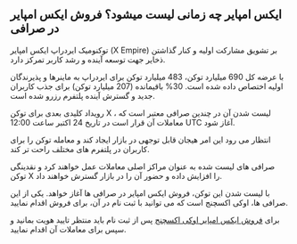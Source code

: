

## ایکس امپایر چه زمانی لیست میشود؟ فروش ایکس امپایر در صرافی

توکنومیک ایردراپ ایکس امپایر (X Empire) بر تشویق مشارکت اولیه و کنار گذاشتن ذخایر جهت توسعه آینده و رشد کاربر تمرکز دارد.

با عرضه کل 690 میلیارد توکن، 483 میلیارد توکن برای ایردراپ به ماینرها و پذیرندگان اولیه اختصاص داده شده است. 30% باقیمانده (207 میلیارد توکن) برای جذب کاربران جدید و گسترش آینده پلتفرم رزرو شده است.

رویداد کلیدی بعدی برای توکن X ، لیست شدن آن در چندین صرافی معتبر است که معاملات آن قرار است در تاریخ 24 اکتبر ساعت 12:00 UTC آغاز شود.

انتظار می رود این امر هیجان قابل توجهی در بازار ایجاد کند و معامله توکن را برای کاربران در پلتفرم های مختلف راحت تر کند.

صرافی های لیست شده به عنوان مراکز اصلی معاملات عمل خواهند کرد و نقدینگی توکن X را افزایش داده و حضور آن را در بازار گسترش خواهند داد.

با لیست شدن این توکن، فروش ایکس امپایر در صرافی ها آغاز خواهد. یکی از این صرافی ها، اوکی اکسچنج است که می توانید با ثبت نام در آن، برای فروش اقدام نمایید.

برای [فروش ایکس امپایر اوکی اکسچنج](https://ok-ex.io/buy-and-sell/X/) پس از ثبت نام باید منتظر تایید هویت بمانید و سپس برای معاملات آن اقدام نمایید.

